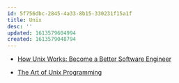 ```yaml
---
id: 5f756dbc-2845-4a33-8b15-330231f15a1f
title: Unix
desc: ''
updated: 1613579604994
created: 1613579048794
---
```


- [How Unix Works: Become a Better Software Engineer](https://neilkakkar.com/unix.html)

- [The Art of Unix Programming](https://homepage.cs.uri.edu/~thenry/resources/unix_art/index.html)

